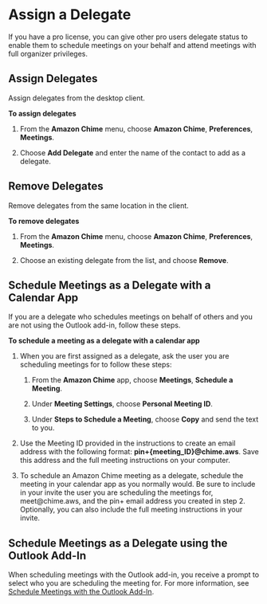 # Assign a Delegate<a name="delegates"></a>

If you have a pro license, you can give other pro users delegate status to enable them to schedule meetings on your behalf and attend meetings with full organizer privileges\.

## Assign Delegates<a name="assign-delegates"></a>

Assign delegates from the desktop client\.

**To assign delegates**

1. From the **Amazon Chime** menu, choose **Amazon Chime**, **Preferences**, **Meetings**\.

1. Choose **Add Delegate** and enter the name of the contact to add as a delegate\.

## Remove Delegates<a name="remove-delegates"></a>

Remove delegates from the same location in the client\.

**To remove delegates**

1. From the **Amazon Chime** menu, choose **Amazon Chime**, **Preferences**, **Meetings**\.

1. Choose an existing delegate from the list, and choose **Remove**\.

## Schedule Meetings as a Delegate with a Calendar App<a name="delegate-calendar"></a>

If you are a delegate who schedules meetings on behalf of others and you are not using the Outlook add\-in, follow these steps\.

**To schedule a meeting as a delegate with a calendar app**

1. When you are first assigned as a delegate, ask the user you are scheduling meetings for to follow these steps:

   1. From the **Amazon Chime** app, choose **Meetings**, **Schedule a Meeting**\.

   1. Under **Meeting Settings**, choose **Personal Meeting ID**\.

   1. Under **Steps to Schedule a Meeting**, choose **Copy** and send the text to you\.

1. Use the Meeting ID provided in the instructions to create an email address with the following format: **pin\+\{meeting\_ID\}@chime\.aws**\. Save this address and the full meeting instructions on your computer\.

1. To schedule an Amazon Chime meeting as a delegate, schedule the meeting in your calendar app as you normally would\. Be sure to include in your invite the user you are scheduling the meetings for, meet@chime\.aws, and the pin\+ email address you created in step 2\. Optionally, you can also include the full meeting instructions in your invite\. 

## Schedule Meetings as a Delegate using the Outlook Add\-In<a name="delegate-outlook"></a>

When scheduling meetings with the Outlook add\-in, you receive a prompt to select who you are scheduling the meeting for\. For more information, see [Schedule Meetings with the Outlook Add\-In](chime-scheduling-outlook.md)\.